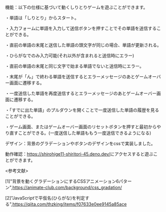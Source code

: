 機能：以下の仕様に基づいて動くしりとりゲームを遊ぶことができます。

・単語は「しりとり」からスタート。

・入力フォームに単語を入力して送信ボタンを押すことでその単語を送信することができる。

・直前の単語の末尾と送信した単語の頭文字が同じの場合、単語が更新される。

・ひらがなでのみ入力可能(それ以外が含まれると送信時にエラー)

・直前の単語の末尾と同じ文字で始まる単語でないと送信時にエラー。

・末尾が「ん」で終わる単語を送信するとエラーメッセージのあとゲームオーバー画面に遷移する。

・一度送信した単語を再度送信するとエラーメッセージのあとゲームオーバー画面に遷移する。

・「すでに出た単語」のプルダウンを開くことで一度送信した単語の履歴を見ることができる。

・ゲーム画面、またはゲームオーバー画面のリセットボタンを押すと最初からやり直すことができる。(一度送信した単語ももう一度送信できるようになる)


デザイン：背景のグラデーションやボタンのデザインをcssで実装しました。


動作確認：<https://shirohige11-shiritori-45.deno.dev/>にアクセスすると遊ぶことができます。


<参考文献>

[1]"背景を動くグラデーションにするCSSアニメーション6パターン",<https://animate-club.com/background/css_gradation/>

[2]"JavaScriptで平仮名(ひらがな)を判定する",<https://qiita.com/thzking/items/f07633e0ee9145a85ace>

